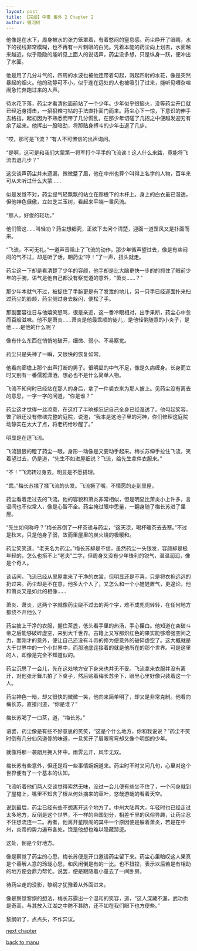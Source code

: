 ```yaml
---
layout: post
title: 【完结】中毒 番外 2 Chapter 2
author: 银河树
---
```




他像是在水下，周身被水的张力笼罩着，有着憋闷的窒息感。药尘睁开了眼睛，水下的视线非常模糊，也不再有一片刺眼的白光。凭着本能的药尘向上划去，水面越来越近，似乎隐隐的能听见上面人的说话声，药尘没多想，只是纵身一跃，便冲出了水面。<br><br>他是用了几分斗气的，四周的水波也被他连带着勾起，溅起四射的水花，像是突然暴起的烟火。他的动静可不小，似乎连在远处的人也被吸引了过来，能听见嘈杂喧闹急忙奔跑过来的人声。<br><br>待水花下落，药尘才看清他面前站了一个少年。少年似乎很恼火，没等药尘开口就已经近身搏击，一招狠辣刁钻的手法直扑面门而来。药尘心下一惊，下意识的伸手去格挡，起初因为不熟悉而带了几分慌乱，在那少年切磋了几招之中便越发迎刃有余了起来。他挥出一股暗劲，将那贴身搏斗的少年击退了几步。<br><br>“哎，那可是飞流？”有人不可置信的出声询问。<br><br>“是啊，这可是和我们大蒙第一将军打个平手的飞流诶！这人什么来路，竟能将飞流击退几步？”<br><br>这交谈声药尘并未遗漏，微微蹙了眉，他在中州也算个叫得上名字的人物，百年来可从未听过什么大蒙……<br><br>似是发觉不对，药尘提气轻飘飘的站立在廊檐下的木杆上。身上的白衣虽已湿透，但他神色倨傲，立如芝兰玉树，看起来平端一番风流。<br><br>“那人，好俊的轻功。”<br><br>他们管这……叫轻功？药尘想细究，正欲下去问个清楚，迎面一道罡风又是扑面而来。<br><br>“飞流，不可无礼。”一道声音阻止了飞流的动作，那少年循声望过去，像是有些闷闷的气不过，却是听了话，朝药尘“哼！”了一声，扭头就走。<br><br>药尘这一下却是看清楚了少年的容颜，他手却是比大脑更快一步的的抓住了眼前少年的手腕，语气是他自己都没有察觉道的意外，“萧炎……？”<br><br>那少年本就气不过，被捉住了手腕更是有了发泄的地儿，另一只手已经迎面扑来扫过药尘的脸颊，药尘侧过身去躲闪，便松了手。<br><br>那副面容往日与他嬉笑怒骂，很是亲近，这一番冷眼相对，出手果断，药尘心中忽而百般滋味。他不是萧炎……萧炎是他最乖顺的徒儿，是他轻佻随意的小炎子，是他……是他的什么呢？<br><br>像有什么东西在悄悄地破开，细微、弱小、不易察觉。<br><br>药尘只是失神了一瞬，又很快的恢复如常。<br><br>他看向廊檐上那个出声打断的男子。很明显的中气不足，像是久病缠身。长身而立时又别有一番儒雅潇洒，想必也不是什么简单人物。<br><br>飞流不知何时已经站在那人的身后，拿了一件裘衣来为那人披上。见药尘没有离去的意思，一字一字的问道，“你是谁？”<br><br>药尘这才觉得一丝凉意，在这打了半晌却忘记自己全身已经湿透了。他勾起笑容，瞥了眼还没有修缮完整的庭院，说道，“我本是这池子里的河神，你们修理这庭院动静实在太大了点，将老朽给吵醒了。”<br><br>明显是在逗飞流。<br><br>飞流狠狠的瞪了药尘一眼，身形一动像是又要动手起来。梅长苏伸手拉住飞流，笑着望过去，仍是道，“先生不如进屋细说？飞流，给先生拿件衣服来。”<br><br>“不！”飞流转过身去，明显是不愿搭理。<br><br>“乖。”梅长苏揉了揉飞流的头发。飞流撅了嘴，不情愿的走到里屋。<br><br>药尘看着走过去的飞流。他的容貌和萧炎非常相似，但是明显比萧炎小上许多，言语间也不似常人，像是心智不全。药尘掩过眼中思量，一翻身随了梅长苏进了里屋。 <br><br>“先生如何称呼？”梅长苏倒了一杯茶递与药尘，“这天凉，喝杯暖茶去去寒。”不过是秋末，只是他身子弱，故而里屋里的炭火烧的极暖和。<br><br>药尘笑笑道，“老夫名为药尘。”梅长苏却是不信，虽然药尘一头银发，容颜却是极年轻的，怎么也搭不上“老夫”二字，但周身又没有少年锋利的锐气，温温润润，像是个奇人。<br><br>谈话间，飞流已经从里屋拿来了干净的衣裳，但明显还是不喜，只是将衣袍远远的扔过来。药尘却是不在意，他多大个人了，又怎么和一个小娃娃置气，更遑论，他和萧炎又是如此的相像……<br><br>萧炎、萧炎，这两个字就像药尘绕不过去的两个字，难不成兜兜转转，在任何地方都绕不开他么？<br><br>药尘披上干净的衣服，握住茶盏，低头看手里的热汤，手心攥白。他知道在突破斗帝之后能够破碎虚空，来到大千世界。古籍上又写那炽红色的果实能够增强空间之力，而刚才的意外，便让自己还没有斗帝的修为便意外的破碎虚空了。这大概就是大千世界中的一个小世界中，而那池底连接着的就是他所在的那个世界。可是这里的人，却像是完全不知道似的。<br><br>药尘沉思了一会儿，先在这处地方安下身来也并无不妥。飞流拿来衣服并没有离开，对他张牙舞爪拍了下桌子，然后贴着梅长苏坐下，眼里心里好像只装着这一个人。<br><br>药尘神色一暗，却又很快的微微一笑，他向来简单明了，却又是非常克制。他看向梅长苏，直接问道，“你是谁？”<br><br>梅长苏喝了一口茶，道，“梅长苏。”<br><br>语罢，药尘像是有些不好意思的笑笑，“这是个什么地方，你和我说说？”药尘不笑时倒有几分仙风道骨的味道，一旦笑开了眉眼弯弯却又像个明朗的少年。<br><br>就像将那一袭朗月拥入怀中。雨霁云开，风华无双。<br><br>梅长苏有些意外，但还是将一些事情婉婉道来。药尘时不时又问几句，心里对这个世界便有了一个基本的认知。<br><br>飞流听着他们两人交谈觉得索然无味，没过一会儿便有些坐不住了，一个闪身就到了屋檐上，嘴里不知含了根从何处摘来的草叶，悠哉游哉的看着天空。<br><br>说到最后，药尘已经有些不想离开这个地方了。中州大陆再大，年轻时也已经走过太多地方，反倒是这个世界，不一样的帝国划分，相差千里的风俗异趣，让药尘忍不住想流连一二。再者，他离开星陨阁的其中一个原因便是躲着萧炎，若是在中州，炎帝的势力遍布各处，饶是他想也难以隐藏踪迹。<br><br>这处，倒是个好地方。<br><br>像是察觉了药尘的心思，梅长苏便是开口邀请药尘留下来。药尘心里暗叹这人果真是个善解人意的玲珑心思，和风闲倒是有的一比。也不扭捏，表示以后若是有相助的地方便会鼎力帮忙。说罢，便是跟随着小童去了一间卧房。<br><br>待药尘走的没影，黎纲才犹豫着从外面进来。<br><br>像是察觉黎纲的想法，梅长苏露出一个温和的笑容，道，“这人深藏不漏，武功也是奇高，与其放入江湖之中防不甚防，还不如在我们眼下也方便些。”<br><br>黎纲听了，点点头，不作异议。

[next chapter](https://allforyanchen.github.io/2020/07/16/post-1-sub-2-chapter-3.html)

[back to manu](https://allforyanchen.github.io/2020/07/16/post-1.html)
